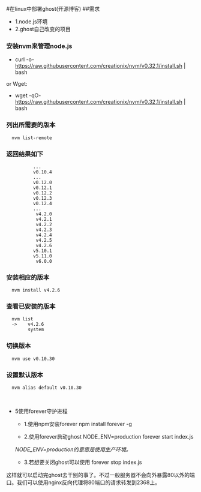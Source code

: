 #在linux中部署ghost(开源博客)
##需求

  - 1.node.js环境
  - 2.ghost自己改变的项目
  
  ### 安装nvm来管理node.js
  
  - curl -o- https://raw.githubusercontent.com/creationix/nvm/v0.32.1/install.sh | bash
  
  or Wget:

  - wget -qO- https://raw.githubusercontent.com/creationix/nvm/v0.32.1/install.sh | bash
  
   ###   列出所需要的版本
      nvm list-remote
  ###    返回结果如下
              ...
              v0.10.4
              ...
              v0.12.0
              v0.12.1
              v0.12.2
              v0.12.3
              v0.12.4
              ...
               v4.2.0
               v4.2.1
               v4.2.2
               v4.2.3
               v4.2.4
               v4.2.5
               v4.2.6
              v5.10.1
              v5.11.0
               v6.0.0
  ###    安装相应的版本
      nvm install v4.2.6
  ###    查看已安装的版本
      nvm list
      ->    v4.2.6
            system
###   切换版本
      nvm use v0.10.30
 ###    设置默认版本
      nvm alias default v0.10.30
      
      
      
  - 5使用forever守护进程
  
    + 1.使用npm安装forever
     npm install forever -g
     
    + 2.使用forever启动ghost
     NODE_ENV=production forever start index.js

     *NODE_ENV=production的意思是使用生产环境。*

    + 3.若想要关闭ghost可以使用
     forever stop index.js

这样就可以启动完ghost去干别的事了。不过一般服务器不会向外暴露80以外的端口。我们可以使用nginx反向代理将80端口的请求转发到2368上。



